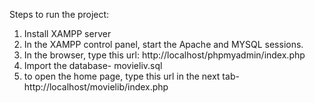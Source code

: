 Steps to run the project:

1. Install XAMPP server
2. In the XAMPP control panel, start the Apache and MYSQL sessions.
3. In the browser, type this url: http://localhost/phpmyadmin/index.php
4. Import the database- movieliv.sql
5. to open the home page, type this url in the next tab- http://localhost/movielib/index.php
